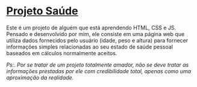 # [Projeto Saúde](https://herickruan.github.io/Projeto_Saude/)

Este é um projeto de alguém que está aprendendo HTML, CSS e JS. Pensado e desenvolvido por mim, ele consiste em uma página web que utiliza dados fornecidos pelo usuário (idade, peso e altura) para fornecer informações simples relacionadas ao seu estado de saúde pessoal baseados em cálculos normalmente aceitos.

_Ps:. Por se tratar de um projeto totalmente amador, não se deve tratar as informações prestadas por ele com credibilidade total, apenas como uma aproximação da realidade._
